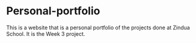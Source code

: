# Personal-portfolio
This is a website that is a personal portfolio of the projects done at Zindua School. It is the Week 3 project.